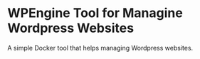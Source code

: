 # WPEngine Tool for Managine Wordpress Websites

A simple Docker tool that helps managing Wordpress websites.
